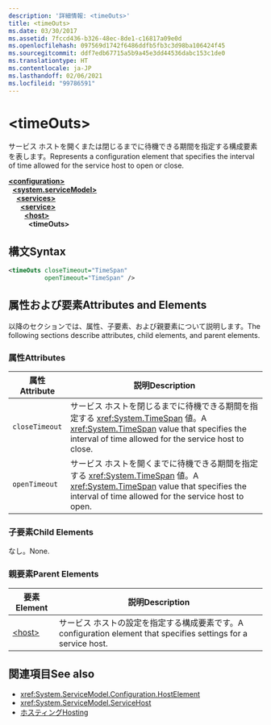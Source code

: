 ```yaml
---
description: '詳細情報: <timeOuts>'
title: <timeOuts>
ms.date: 03/30/2017
ms.assetid: 7fccd436-b326-48ec-8de1-c16817a09e0d
ms.openlocfilehash: 097569d1742f6486ddfb5fb3c3d98ba106424f45
ms.sourcegitcommit: ddf7edb67715a5b9a45e3dd44536dabc153c1de0
ms.translationtype: HT
ms.contentlocale: ja-JP
ms.lasthandoff: 02/06/2021
ms.locfileid: "99786591"
---
```

# \<timeOuts>

<span data-ttu-id="ea756-102">サービス ホストを開くまたは閉じるまでに待機できる期間を指定する構成要素を表します。</span><span class="sxs-lookup"><span data-stu-id="ea756-102">Represents a configuration element that specifies the interval of time allowed for the service host to open or close.</span></span>  
  
[**\<configuration>**](../configuration-element.md)\
&nbsp;&nbsp;[**\<system.serviceModel>**](system-servicemodel.md)\
&nbsp;&nbsp;&nbsp;&nbsp;[**\<services>**](services.md)\
&nbsp;&nbsp;&nbsp;&nbsp;&nbsp;&nbsp;[**\<service>**](service.md)\
&nbsp;&nbsp;&nbsp;&nbsp;&nbsp;&nbsp;&nbsp;&nbsp;[**\<host>**](host.md)\
&nbsp;&nbsp;&nbsp;&nbsp;&nbsp;&nbsp;&nbsp;&nbsp;&nbsp;&nbsp;**\<timeOuts>**  
  
## <a name="syntax"></a><span data-ttu-id="ea756-103">構文</span><span class="sxs-lookup"><span data-stu-id="ea756-103">Syntax</span></span>  
  
```xml  
<timeOuts closeTimeout="TimeSpan"
          openTimeout="TimeSpan" />
```  
  
## <a name="attributes-and-elements"></a><span data-ttu-id="ea756-104">属性および要素</span><span class="sxs-lookup"><span data-stu-id="ea756-104">Attributes and Elements</span></span>  

 <span data-ttu-id="ea756-105">以降のセクションでは、属性、子要素、および親要素について説明します。</span><span class="sxs-lookup"><span data-stu-id="ea756-105">The following sections describe attributes, child elements, and parent elements.</span></span>  
  
### <a name="attributes"></a><span data-ttu-id="ea756-106">属性</span><span class="sxs-lookup"><span data-stu-id="ea756-106">Attributes</span></span>  
  
|<span data-ttu-id="ea756-107">属性</span><span class="sxs-lookup"><span data-stu-id="ea756-107">Attribute</span></span>|<span data-ttu-id="ea756-108">説明</span><span class="sxs-lookup"><span data-stu-id="ea756-108">Description</span></span>|  
|---------------|-----------------|  
|`closeTimeout`|<span data-ttu-id="ea756-109">サービス ホストを閉じるまでに待機できる期間を指定する <xref:System.TimeSpan> 値。</span><span class="sxs-lookup"><span data-stu-id="ea756-109">A <xref:System.TimeSpan> value that specifies the interval of time allowed for the service host to close.</span></span>|  
|`openTimeout`|<span data-ttu-id="ea756-110">サービス ホストを開くまでに待機できる期間を指定する <xref:System.TimeSpan> 値。</span><span class="sxs-lookup"><span data-stu-id="ea756-110">A <xref:System.TimeSpan> value that specifies the interval of time allowed for the service host to open.</span></span>|  
  
### <a name="child-elements"></a><span data-ttu-id="ea756-111">子要素</span><span class="sxs-lookup"><span data-stu-id="ea756-111">Child Elements</span></span>  

 <span data-ttu-id="ea756-112">なし。</span><span class="sxs-lookup"><span data-stu-id="ea756-112">None.</span></span>  
  
### <a name="parent-elements"></a><span data-ttu-id="ea756-113">親要素</span><span class="sxs-lookup"><span data-stu-id="ea756-113">Parent Elements</span></span>  
  
|<span data-ttu-id="ea756-114">要素</span><span class="sxs-lookup"><span data-stu-id="ea756-114">Element</span></span>|<span data-ttu-id="ea756-115">説明</span><span class="sxs-lookup"><span data-stu-id="ea756-115">Description</span></span>|  
|-------------|-----------------|  
|[\<host>](host.md)|<span data-ttu-id="ea756-116">サービス ホストの設定を指定する構成要素です。</span><span class="sxs-lookup"><span data-stu-id="ea756-116">A configuration element that specifies settings for a service host.</span></span>|  
  
## <a name="see-also"></a><span data-ttu-id="ea756-117">関連項目</span><span class="sxs-lookup"><span data-stu-id="ea756-117">See also</span></span>

- <xref:System.ServiceModel.Configuration.HostElement>
- <xref:System.ServiceModel.ServiceHost>
- [<span data-ttu-id="ea756-118">ホスティング</span><span class="sxs-lookup"><span data-stu-id="ea756-118">Hosting</span></span>](../../../wcf/feature-details/hosting.md)
